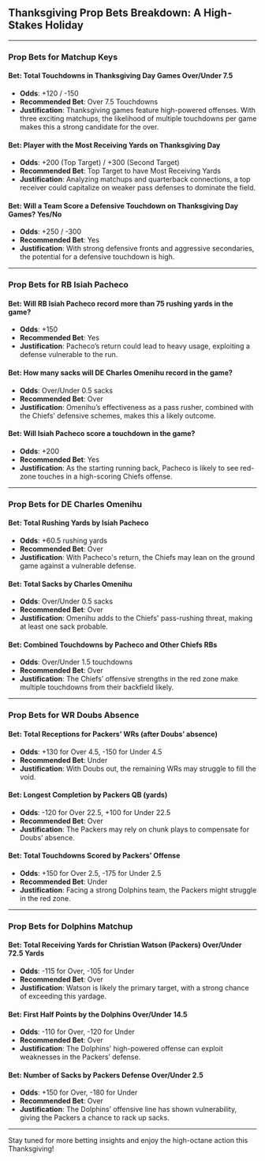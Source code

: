## Thanksgiving Prop Bets Breakdown: A High-Stakes Holiday

---

### Prop Bets for Matchup Keys

#### **Bet**: Total Touchdowns in Thanksgiving Day Games Over/Under 7.5  
- **Odds**: +120 / -150  
- **Recommended Bet**: Over 7.5 Touchdowns  
- **Justification**: Thanksgiving games feature high-powered offenses. With three exciting matchups, the likelihood of multiple touchdowns per game makes this a strong candidate for the over.

#### **Bet**: Player with the Most Receiving Yards on Thanksgiving Day  
- **Odds**: +200 (Top Target) / +300 (Second Target)  
- **Recommended Bet**: Top Target to have Most Receiving Yards  
- **Justification**: Analyzing matchups and quarterback connections, a top receiver could capitalize on weaker pass defenses to dominate the field.

#### **Bet**: Will a Team Score a Defensive Touchdown on Thanksgiving Day Games? Yes/No  
- **Odds**: +250 / -300  
- **Recommended Bet**: Yes  
- **Justification**: With strong defensive fronts and aggressive secondaries, the potential for a defensive touchdown is high.

---

### Prop Bets for RB Isiah Pacheco

#### **Bet**: Will RB Isiah Pacheco record more than 75 rushing yards in the game?  
- **Odds**: +150  
- **Recommended Bet**: Yes  
- **Justification**: Pacheco’s return could lead to heavy usage, exploiting a defense vulnerable to the run.

#### **Bet**: How many sacks will DE Charles Omenihu record in the game?  
- **Odds**: Over/Under 0.5 sacks  
- **Recommended Bet**: Over  
- **Justification**: Omenihu’s effectiveness as a pass rusher, combined with the Chiefs’ defensive schemes, makes this a likely outcome.

#### **Bet**: Will Isiah Pacheco score a touchdown in the game?  
- **Odds**: +200  
- **Recommended Bet**: Yes  
- **Justification**: As the starting running back, Pacheco is likely to see red-zone touches in a high-scoring Chiefs offense.

---

### Prop Bets for DE Charles Omenihu

#### **Bet**: Total Rushing Yards by Isiah Pacheco  
- **Odds**: +60.5 rushing yards  
- **Recommended Bet**: Over  
- **Justification**: With Pacheco's return, the Chiefs may lean on the ground game against a vulnerable defense.

#### **Bet**: Total Sacks by Charles Omenihu  
- **Odds**: Over/Under 0.5 sacks  
- **Recommended Bet**: Over  
- **Justification**: Omenihu adds to the Chiefs' pass-rushing threat, making at least one sack probable.

#### **Bet**: Combined Touchdowns by Pacheco and Other Chiefs RBs  
- **Odds**: Over/Under 1.5 touchdowns  
- **Recommended Bet**: Over  
- **Justification**: The Chiefs’ offensive strengths in the red zone make multiple touchdowns from their backfield likely.

---

### Prop Bets for WR Doubs Absence

#### **Bet**: Total Receptions for Packers’ WRs (after Doubs’ absence)  
- **Odds**: +130 for Over 4.5, -150 for Under 4.5  
- **Recommended Bet**: Under  
- **Justification**: With Doubs out, the remaining WRs may struggle to fill the void.

#### **Bet**: Longest Completion by Packers QB (yards)  
- **Odds**: -120 for Over 22.5, +100 for Under 22.5  
- **Recommended Bet**: Over  
- **Justification**: The Packers may rely on chunk plays to compensate for Doubs’ absence.

#### **Bet**: Total Touchdowns Scored by Packers’ Offense  
- **Odds**: +150 for Over 2.5, -175 for Under 2.5  
- **Recommended Bet**: Under  
- **Justification**: Facing a strong Dolphins team, the Packers might struggle in the red zone.

---

### Prop Bets for Dolphins Matchup

#### **Bet**: Total Receiving Yards for Christian Watson (Packers) Over/Under 72.5 Yards  
- **Odds**: -115 for Over, -105 for Under  
- **Recommended Bet**: Over  
- **Justification**: Watson is likely the primary target, with a strong chance of exceeding this yardage.

#### **Bet**: First Half Points by the Dolphins Over/Under 14.5  
- **Odds**: -110 for Over, -120 for Under  
- **Recommended Bet**: Over  
- **Justification**: The Dolphins' high-powered offense can exploit weaknesses in the Packers’ defense.

#### **Bet**: Number of Sacks by Packers Defense Over/Under 2.5  
- **Odds**: +150 for Over, -180 for Under  
- **Recommended Bet**: Over  
- **Justification**: The Dolphins’ offensive line has shown vulnerability, giving the Packers a chance to rack up sacks.

---

Stay tuned for more betting insights and enjoy the high-octane action this Thanksgiving!
